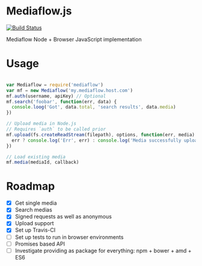 # Mediaflow.js
[![Build Status](https://travis-ci.org/KeyteqLabs/mediaflow.js.svg?branch=master)](https://travis-ci.org/KeyteqLabs/mediaflow.js)

Mediaflow Node + Browser JavaScript implementation

# Usage

```javascript

var Mediaflow = require('mediaflow')
var mf = new Mediaflow('my.mediaflow.host.com')
mf.auth(username, apiKey) // Optional
mf.search('foobar', function(err, data) {
  console.loog('Got', data.total, 'search results', data.media)
})

// Upload media in Node.js
// Requires `auth` to be called prior
mf.upload(fs.createReadStream(filepath), options, function(err, media) {
  err ? console.log('Err', err) : console.log('Media successfully uploaded', media)
})

// Load existing media
mf.media(mediaId, callback)
```

# Roadmap

* [x] Get single media
* [x] Search medias
* [x] Signed requests as well as anonymous
* [x] Upload support
* [x] Set up Travis-CI
* [ ] Set up tests to run in browser environments
* [ ] Promises based API
* [ ] Investigate providing as package for everything: npm + bower + amd + ES6
